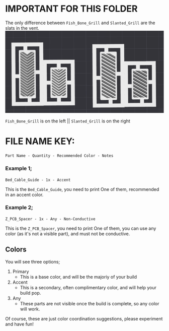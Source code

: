 # IMPORTANT FOR THIS FOLDER
The only difference between `Fish_Bone_Grill` and `Slanted_Grill` are the slats in the vent.
![Style Compare](./Style_Compare.png "Style Compare")

`Fish_Bone_Grill` is on the left || `Slanted_Grill` is on the right

# FILE NAME KEY:
`Part Name - Quantity - Recommended Color - Notes`

### Example 1;
`Bed_Cable_Guide - 1x - Accent`  

This is the `Bed_Cable_Guide`, you need to print One of them, recommended in an accent color.

### Example 2;
`Z_PCB_Spacer - 1x - Any - Non-Conductive`

This is the `Z_PCB_Spacer`, you need to print One of them, you can use any color (as it's not a visible part), and must not be conductive.

## Colors
You will see three options;
1. Primary
    - This is a base color, and will be the majoriy of your build
2. Accent
    - This is a secondary, often complimentary color, and will help your build pop.
3. Any
    - These parts are not visible once the build is complete, so any color will work.

Of course, these are just color coordination suggestions, please experiment and have fun!